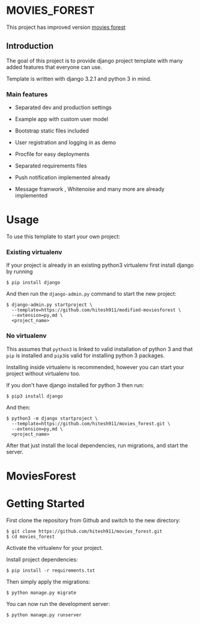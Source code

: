 # MOVIES_FOREST
This project has improved version [movies forest](https://github.com/hitesh911/modified_moviesforest)
## Introduction

The goal of this project is to provide  django project template with many added features that everyone can use.

Template is written with django 3.2.1 and python 3 in mind.


### Main features

* Separated dev and production settings

* Example app with custom user model

* Bootstrap static files included

* User registration and logging in as demo

* Procfile for easy deployments

* Separated requirements files

* Push notification implemented already

* Message framwork , Whitenoise and many more are already implemented

# Usage

To use this template to start your own project:

### Existing virtualenv

If your project is already in an existing python3 virtualenv first install django by running

    $ pip install django
    
And then run the `django-admin.py` command to start the new project:

    $ django-admin.py startproject \
      --template=https://github.com/hitesh911/modified-moviesforest \
      --extension=py,md \
      <project_name>
      
### No virtualenv

This assumes that `python3` is linked to valid installation of python 3 and that `pip` is installed and `pip3`is valid
for installing python 3 packages.

Installing inside virtualenv is recommended, however you can start your project without virtualenv too.

If you don't have django installed for python 3 then run:

    $ pip3 install django
    
And then:

    $ python3 -m django startproject \
      --template=https://github.com/hitesh911/movies_forest.git \
      --extension=py,md \
      <project_name>
      
      
After that just install the local dependencies, run migrations, and start the server.


# MoviesForest

# Getting Started

First clone the repository from Github and switch to the new directory:

    $ git clone https://github.com/hitesh911/movies_forest.git
    $ cd movies_forest
    
Activate the virtualenv for your project.
    
Install project dependencies:

    $ pip install -r requirements.txt
    
    
Then simply apply the migrations:

    $ python manage.py migrate
    

You can now run the development server:

    $ python manage.py runserver

